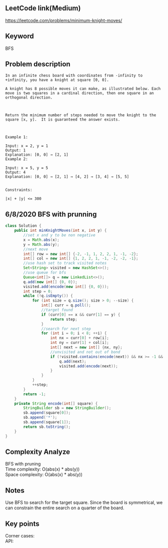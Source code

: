## LeetCode link(Medium)
https://leetcode.com/problems/minimum-knight-moves/

## Keyword
BFS

## Problem description
```
In an infinite chess board with coordinates from -infinity to +infinity, you have a knight at square [0, 0].

A knight has 8 possible moves it can make, as illustrated below. Each move is two squares in a cardinal direction, then one square in an orthogonal direction.



Return the minimum number of steps needed to move the knight to the square [x, y].  It is guaranteed the answer exists.

 

Example 1:

Input: x = 2, y = 1
Output: 1
Explanation: [0, 0] → [2, 1]
Example 2:

Input: x = 5, y = 5
Output: 4
Explanation: [0, 0] → [2, 1] → [4, 2] → [3, 4] → [5, 5]
 

Constraints:

|x| + |y| <= 300
```
## 6/8/2020 BFS with prunning

```java
class Solution {
    public int minKnightMoves(int x, int y) {
        //set x and y to be non negative
        x = Math.abs(x);
        y = Math.abs(y);
        //next move
        int[] row = new int[] {-2, -1, 1, 2, 2, 1, -1, -2};
        int[] col = new int[] {1, 2, 2, 1, -1, -2, -2, -1};
        //use hash set to track visited notes
        Set<String> visited = new HashSet<>();
        //use queue for bfs
        Queue<int[]> q = new LinkedList<>();
        q.add(new int[] {0, 0});
        visited.add(encode(new int[] {0, 0}));
        int step = 0;
        while (!q.isEmpty()) {
            for (int size = q.size(); size > 0; --size) {
                int[] curr = q.poll();
                //target found
                if (curr[0] == x && curr[1] == y) {
                    return step;
                }
                //search for next step
                for (int i = 0; i < 8; ++i) {
                    int nx = curr[0] + row[i];
                    int ny = curr[1] + col[i];
                    int[] next = new int[] {nx, ny};
                    //unvisited and not out of bond
                    if (!visited.contains(encode(next)) && nx >= -1 && ny >= -1 && nx <= 300 && ny <= 300) {
                        q.add(next);
                        visited.add(encode(next));
                    }
                }
            }
            ++step;
        }
        return -1;
    }
    private String encode(int[] square) {
        StringBuilder sb = new StringBuilder();
        sb.append(square[0]);
        sb.append('*');
        sb.append(square[1]);
        return sb.toString();
    }
}
```

## Complexity Analyze
BFS with pruning\
Time complexity: O(abs(x) * abs(y))\
Space complexity: O(abs(x) * abs(y))

## Notes
Use BFS to search for the target square. Since the board is symmetrical, we can constrain the entire search on a quarter of the board.

## Key points
Corner cases: \
API: